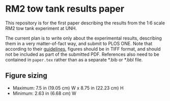 # RM2 tow tank results paper

This repository is for the first paper describing the results from the 1:6
scale RM2 tow tank experiment at UNH.

The current plan is to write only about the experimental results, describing
them in a very matter-of-fact way, and submit to PLOS ONE. Note that according
to their [guidelines](http://www.plosone.org/static/latexGuidelines), figures
should be in TIFF format, and should not be included as part of the submitted
PDF. References also need to be contained in `paper.tex` rather than as a
separate *.bib or *.bbl file. 

## Figure sizing

* Maximum: 7.5 in (19.05 cm) W x 8.75 in (22.23 cm) H 
* Minimum: 2.63 in (6.68 cm) W
